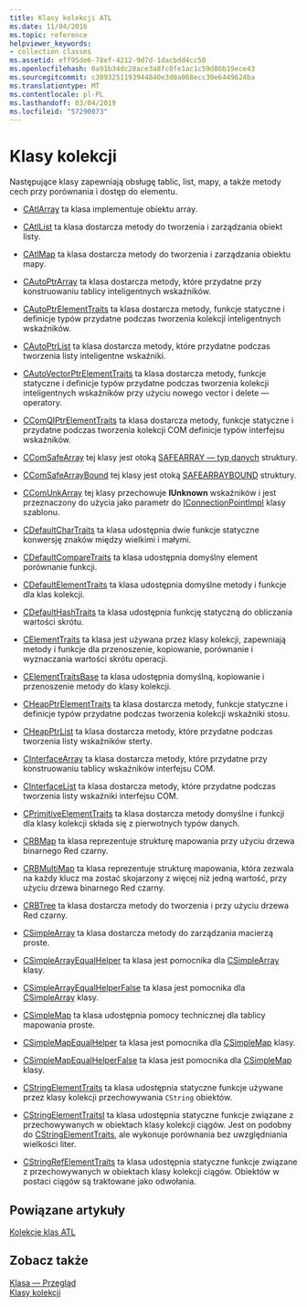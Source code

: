 ```yaml
---
title: Klasy kolekcji ATL
ms.date: 11/04/2016
ms.topic: reference
helpviewer_keywords:
- collection classes
ms.assetid: eff95de6-78ef-4212-9d7d-1dacbdd4cc58
ms.openlocfilehash: 0a91b34dc28ace3a8fc0fe1ac1c59d86b19ece43
ms.sourcegitcommit: c3093251193944840e3d0a068ecc30e6449624ba
ms.translationtype: MT
ms.contentlocale: pl-PL
ms.lasthandoff: 03/04/2019
ms.locfileid: "57290073"
---
```

# <a name="collection-classes"></a>Klasy kolekcji

Następujące klasy zapewniają obsługę tablic, list, mapy, a także metody cech przy porównania i dostęp do elementu.

- [CAtlArray](../atl/reference/catlarray-class.md) ta klasa implementuje obiektu array.

- [CAtlList](../atl/reference/catllist-class.md) ta klasa dostarcza metody do tworzenia i zarządzania obiekt listy.

- [CAtlMap](../atl/reference/catlmap-class.md) ta klasa dostarcza metody do tworzenia i zarządzania obiektu mapy.

- [CAutoPtrArray](../atl/reference/cautoptrarray-class.md) ta klasa dostarcza metody, które przydatne przy konstruowaniu tablicy inteligentnych wskaźników.

- [CAutoPtrElementTraits](../atl/reference/cautoptrelementtraits-class.md) ta klasa dostarcza metody, funkcje statyczne i definicje typów przydatne podczas tworzenia kolekcji inteligentnych wskaźników.

- [CAutoPtrList](../atl/reference/cautoptrlist-class.md) ta klasa dostarcza metody, które przydatne podczas tworzenia listy inteligentne wskaźniki.

- [CAutoVectorPtrElementTraits](../atl/reference/cautovectorptrelementtraits-class.md) ta klasa dostarcza metody, funkcje statyczne i definicje typów przydatne podczas tworzenia kolekcji inteligentnych wskaźników przy użyciu nowego vector i delete — operatory.

- [CComQIPtrElementTraits](../atl/reference/ccomqiptrelementtraits-class.md) ta klasa dostarcza metody, funkcje statyczne i przydatne podczas tworzenia kolekcji COM definicje typów interfejsu wskaźników.

- [CComSafeArray](../atl/reference/ccomsafearray-class.md) tej klasy jest otoką [SAFEARRAY — typ danych](/windows/desktop/api/oaidl/ns-oaidl-tagsafearray) struktury.

- [CComSafeArrayBound](../atl/reference/ccomsafearraybound-class.md) tej klasy jest otoką [SAFEARRAYBOUND](/windows/desktop/api/oaidl/ns-oaidl-tagsafearraybound) struktury.

- [CComUnkArray](../atl/reference/ccomunkarray-class.md) tej klasy przechowuje **IUnknown** wskaźników i jest przeznaczony do użycia jako parametr do [IConnectionPointImpl](../atl/reference/iconnectionpointimpl-class.md) klasy szablonu.

- [CDefaultCharTraits](../atl/reference/cdefaultchartraits-class.md) ta klasa udostępnia dwie funkcje statyczne konwersję znaków między wielkimi i małymi.

- [CDefaultCompareTraits](../atl/reference/cdefaultcomparetraits-class.md) ta klasa udostępnia domyślny element porównanie funkcji.

- [CDefaultElementTraits](../atl/reference/cdefaultelementtraits-class.md) ta klasa udostępnia domyślne metody i funkcje dla klas kolekcji.

- [CDefaultHashTraits](../atl/reference/cdefaulthashtraits-class.md) ta klasa udostępnia funkcję statyczną do obliczania wartości skrótu.

- [CElementTraits](../atl/reference/celementtraits-class.md) ta klasa jest używana przez klasy kolekcji, zapewniają metody i funkcje dla przenoszenie, kopiowanie, porównanie i wyznaczania wartości skrótu operacji.

- [CElementTraitsBase](../atl/reference/celementtraitsbase-class.md) ta klasa udostępnia domyślną, kopiowanie i przenoszenie metody do klasy kolekcji.

- [CHeapPtrElementTraits](../atl/reference/cheapptrelementtraits-class.md) ta klasa dostarcza metody, funkcje statyczne i definicje typów przydatne podczas tworzenia kolekcji wskaźniki stosu.

- [CHeapPtrList](../atl/reference/cheapptrlist-class.md) ta klasa dostarcza metody, które przydatne podczas tworzenia listy wskaźników sterty.

- [CInterfaceArray](../atl/reference/cinterfacearray-class.md) ta klasa dostarcza metody, które przydatne przy konstruowaniu tablicy wskaźników interfejsu COM.

- [CInterfaceList](../atl/reference/cinterfacelist-class.md) ta klasa dostarcza metody, które przydatne podczas tworzenia listy wskaźniki interfejsu COM.

- [CPrimitiveElementTraits](../atl/reference/cprimitiveelementtraits-class.md) ta klasa dostarcza metody domyślne i funkcji dla klasy kolekcji składa się z pierwotnych typów danych.

- [CRBMap](../atl/reference/crbmap-class.md) ta klasa reprezentuje strukturę mapowania przy użyciu drzewa binarnego Red czarny.

- [CRBMultiMap](../atl/reference/crbmultimap-class.md) ta klasa reprezentuje strukturę mapowania, która zezwala na każdy klucz ma zostać skojarzony z więcej niż jedną wartość, przy użyciu drzewa binarnego Red czarny.

- [CRBTree](../atl/reference/crbtree-class.md) ta klasa dostarcza metody do tworzenia i przy użyciu drzewa Red czarny.

- [CSimpleArray](../atl/reference/csimplearray-class.md) ta klasa dostarcza metody do zarządzania macierzą proste.

- [CSimpleArrayEqualHelper](../atl/reference/csimplearrayequalhelper-class.md) ta klasa jest pomocnika dla [CSimpleArray](../atl/reference/csimplearray-class.md) klasy.

- [CSimpleArrayEqualHelperFalse](../atl/reference/csimplearrayequalhelperfalse-class.md) ta klasa jest pomocnika dla [CSimpleArray](../atl/reference/csimplearray-class.md) klasy.

- [CSimpleMap](../atl/reference/csimplemap-class.md) ta klasa udostępnia pomocy technicznej dla tablicy mapowania proste.

- [CSimpleMapEqualHelper](../atl/reference/csimplemapequalhelper-class.md) ta klasa jest pomocnika dla [CSimpleMap](../atl/reference/csimplemap-class.md) klasy.

- [CSimpleMapEqualHelperFalse](../atl/reference/csimplemapequalhelperfalse-class.md) ta klasa jest pomocnika dla [CSimpleMap](../atl/reference/csimplemap-class.md) klasy.

- [CStringElementTraits](../atl/reference/cstringelementtraits-class.md) ta klasa udostępnia statyczne funkcje używane przez klasy kolekcji przechowywania `CString` obiektów.

- [CStringElementTraitsI](../atl/reference/cstringelementtraitsi-class.md) ta klasa udostępnia statyczne funkcje związane z przechowywanych w obiektach klasy kolekcji ciągów. Jest on podobny do [CStringElementTraits](../atl/reference/cstringelementtraits-class.md), ale wykonuje porównania bez uwzględniania wielkości liter.

- [CStringRefElementTraits](../atl/reference/cstringrefelementtraits-class.md) ta klasa udostępnia statyczne funkcje związane z przechowywanych w obiektach klasy kolekcji ciągów. Obiektów w postaci ciągów są traktowane jako odwołania.

## <a name="related-articles"></a>Powiązane artykuły

[Kolekcje klas ATL](../atl/atl-collection-classes.md)

## <a name="see-also"></a>Zobacz także

[Klasa — Przegląd](../atl/atl-class-overview.md)<br/>
[Klasy kolekcji](../atl/atl-collection-classes.md)
